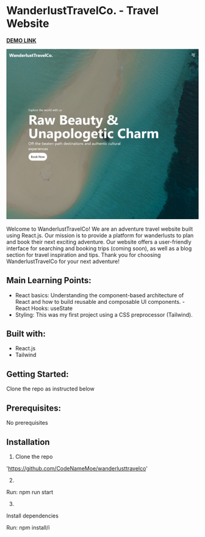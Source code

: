 # WanderlustTravelCo. - Travel Website

**[DEMO LINK](https://wanderlusttravelco.vercel.app/)**

![WanderlustTravelCo. Landing Page](/src/assets/homepage.PNG)

Welcome to WanderlustTravelCo! We are an adventure travel website built using React.js. Our mission is to provide a platform for wanderlusts to plan and book their next exciting adventure. Our website offers a user-friendly interface for searching and booking trips (coming soon), as well as a blog section for travel inspiration and tips. Thank you for choosing WanderlustTravelCo for your next adventure!

## Main Learning Points:

- React basics: Understanding the component-based architecture of React and how to build reusable and composable UI components.
  -React Hooks: useState
- Styling: This was my first project using a CSS preprocessor (Tailwind).

## Built with:

- React.js
- Tailwind

## Getting Started:

Clone the repo as instructed below

## Prerequisites:

No prerequisites

## Installation

1.  Clone the repo

'https://github.com/CodeNameMoe/wanderlusttravelco'

2.

Run: npm run start

3.

Install dependencies

Run: npm install/i
